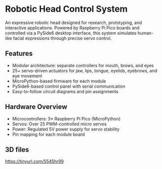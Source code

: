 # Robotic Head Control System

An expressive robotic head designed for research, prototyping, and interactive applications. Powered by Raspberry Pi Pico boards and controlled via a PySide6 desktop interface, this system simulates human-like facial expressions through precise servo control.


## Features

- Modular architecture: separate controllers for mouth, brows, and eyes
- 25+ servo-driven actuators for jaw, lips, tongue, eyelids, eyebrows, and eye movement
- MicroPython-based firmware for each module
- PySide6-based control panel with serial communication
- Easy-to-follow circuit diagrams and pin assignments


## Hardware Overview

- Microcontrollers: 3× Raspberry Pi Pico (MicroPython)
- Servos: Over 25 PWM-controlled micro servos
- Power: Regulated 5V power supply for servo stability
- Pin mapping for each module board

## 3D files
https://tinyurl.com/5545hr99
